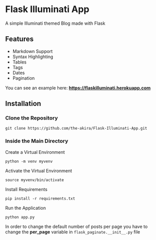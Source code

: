 # Flask Illuminati App

A simple Illuminati themed Blog made with Flask

## Features

- Markdown Support
- Syntax Highlighting
- Tables
- Tags
- Dates
- Pagination

You can see an example here: **https://flaskilluminati.herokuapp.com**

## Installation

### Clone the Repository

```
git clone https://github.com/the-akira/Flask-Illuminati-App.git
```

### Inside the Main Directory

Create a Virtual Environment

```
python -m venv myvenv
```

Activate the Virtual Environment

```
source myvenv/bin/activate
```

Install Requirements

```
pip install -r requirements.txt
```

Run the Application

```
python app.py
```

In order to change the default number of posts per page you have to change the **per_page** variable in `flask_paginate.__init__.py` file
